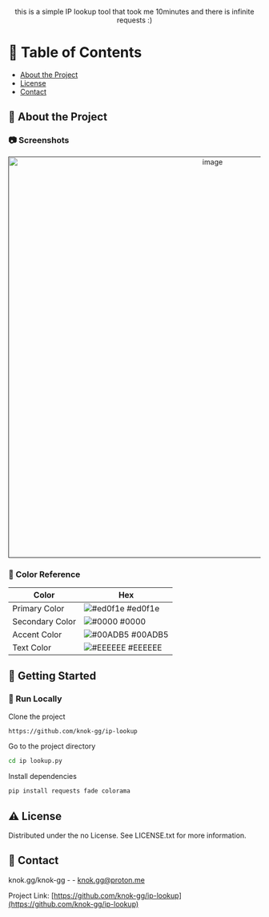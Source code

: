 <div align='center'>

<p>this is a simple IP lookup tool that took me 10minutes and there is infinite requests :) </p>




</div>

# :notebook_with_decorative_cover: Table of Contents

- [About the Project](#star2-about-the-project)
- [License](#warning-license)
- [Contact](#handshake-contact)


## :star2: About the Project

### :camera: Screenshots
<div align="center"> <a href=""><img src="https://cdn.discordapp.com/attachments/985517730264412182/1185445612985012325/sdsaddas.PNG?ex=658fa342&is=657d2e42&hm=05b82c72e1e89b1881b1abe66b27871b166b1619c22490b6714e37fb80d57edb&" alt='image' width='800'/></a> </div>



### :art: Color Reference
| Color | Hex |
| --------------- | ---------------------------------------------------------------- |
| Primary Color | ![#ed0f1e](https://via.placeholder.com/10/ed0f1e?text=+) #ed0f1e |
| Secondary Color | ![#0000](https://via.placeholder.com/10/0000?text=+) #0000 |
| Accent Color | ![#00ADB5](https://via.placeholder.com/10/00ADB5?text=+) #00ADB5 |
| Text Color | ![#EEEEEE](https://via.placeholder.com/10/EEEEEE?text=+) #EEEEEE |

## :toolbox: Getting Started

### :running: Run Locally

Clone the project

```bash
https://github.com/knok-gg/ip-lookup
```
Go to the project directory
```bash
cd ip lookup.py
```
Install dependencies
```bash
pip install requests fade colorama
```


## :warning: License

Distributed under the no License. See LICENSE.txt for more information.

## :handshake: Contact

knok.gg/knok-gg - - knok.gg@proton.me

Project Link: [https://github.com/knok-gg/ip-lookup](https://github.com/knok-gg/ip-lookup)
